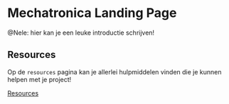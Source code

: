 # Mechatronica Landing Page

@Nele: hier kan je een leuke introductie schrijven!

## Resources
Op de `resources` pagina kan je allerlei hulpmiddelen vinden die je kunnen helpen met je project!

[Resources](../documentation/resources.md)